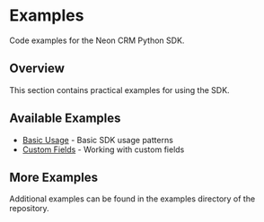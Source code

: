 # Examples

Code examples for the Neon CRM Python SDK.

## Overview

This section contains practical examples for using the SDK.

## Available Examples

- [Basic Usage](examples/basic.md) - Basic SDK usage patterns
- [Custom Fields](examples/custom-fields.md) - Working with custom fields

## More Examples

Additional examples can be found in the examples directory of the repository.
